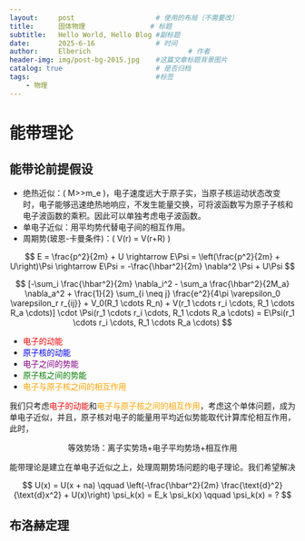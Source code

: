 ```yaml
---
layout:     post   				    # 使用的布局（不需要改）
title:      固体物理 				# 标题 
subtitle:   Hello World, Hello Blog #副标题
date:       2025-6-16				# 时间
author:     Elberich 						# 作者
header-img: img/post-bg-2015.jpg 	#这篇文章标题背景图片
catalog: true 						# 是否归档
tags:								#标签
    - 物理
---
```


# 能带理论

## 能带论前提假设

- 绝热近似：\( M>>m_e \)，电子速度远大于原子实，当原子核运动状态改变时，电子能够迅速绝热地响应，不发生能量交换，可将波函数写为原子子核和电子波函数的乘积。因此可以单独考虑电子波函数。
- 单电子近似：用平均势代替电子间的相互作用。
- 周期势(玻恩-卡曼条件)：\( V(r) = V(r+R) \)

$$ E = \frac{p^2}{2m} + U \rightarrow E\Psi = \left(\frac{p^2}{2m} + U\right)\Psi \rightarrow E\Psi = -\frac{\hbar^2}{2m} \nabla^2 \Psi + U\Psi $$

$$
    [-\sum_i \frac{\hbar^2}{2m} \nabla_i^2 - \sum_a \frac{\hbar^2}{2M_a} \nabla_a^2 + \frac{1}{2} \sum_{i \neq j} \frac{e^2}{4\pi \varepsilon_0 \varepsilon_r r_{ij}} + V_0(R_1 \cdots R_n) + V(r_1 \cdots r_i \cdots, R_1 \cdots R_a \cdots)] \cdot \Psi(r_1 \cdots r_i \cdots, R_1 \cdots R_a \cdots) = E\Psi(r_1 \cdots r_i \cdots, R_1 \cdots R_a \cdots)
$$

- <span style="color:red;">电子的动能</span>
- <span style="color:blue;">原子核的动能</span>
- <span style="color:purple;">电子之间的势能</span>
- <span style="color:green;">原子核之间的势能</span>
- <span style="color:orange;">电子与原子核之间的相互作用</span>

我们只考虑<span style="color:red;">电子的动能</span>和<span style="color:orange;">电子与原子核之间的相互作用</span>，考虑这个单体问题，成为单电子近似，并且，原子核对电子的能量用平均近似势能取代计算库伦相互作用，此时，

$$ \text{等效势场：离子实势场+电子平均势场+相互作用} $$

能带理论是建立在单电子近似之上，处理周期势场问题的电子理论。我们希望解决

$$ U(x) = U(x + na) \qquad \left(-\frac{\hbar^2}{2m} \frac{\text{d}^2}{\text{d}x^2} + U(x)\right) \psi_k(x) = E_k \psi_k(x) \qquad \psi_k(x) = ? $$



## 布洛赫定理
